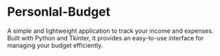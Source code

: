 # Personlal-Budget
A simple and lightweight application to track your income and expenses. Built with Python and Tkinter, it provides an easy-to-use interface for managing your budget efficiently.
